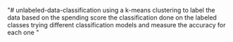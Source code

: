 "# unlabeled-data-classification
using a k-means clustering to label the data based on the spending score
the classification done on the labeled classes
trying different classification models and measure the accuracy for each one " 
